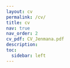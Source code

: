 ```yaml
---
layout: cv
permalink: /cv/
title: cv
nav: true
nav_order: 2
cv_pdf: CV_Jenmana.pdf
description: 
toc:
  sidebar: left
---
```

